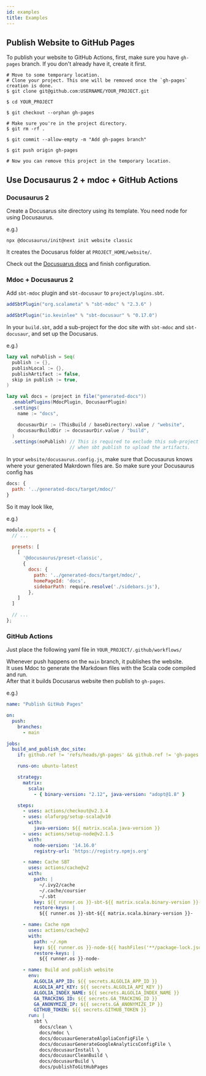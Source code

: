 ```yaml
---
id: examples
title: Examples
---
```

## Publish Website to GitHub Pages
To publish your website to GitHub Actions, first, make sure you have `gh-pages` branch.
If you don't already have it, create it first.

```shell
# Move to some temporary location.
# Clone your project. This one will be removed once the `gh-pages` creation is done.
$ git clone git@github.com:USERNAME/YOUR_PROJECT.git

$ cd YOUR_PROJECT

$ git checkout --orphan gh-pages

# Make sure you're in the project directory.
$ git rm -rf .

$ git commit --allow-empty -m "Add gh-pages branch"

$ git push origin gh-pages

# Now you can remove this project in the temporary location.
```

## Use Docusaurus 2 + mdoc + GitHub Actions

### Docusaurus 2
Create a Docusarus site directory using its template. You need node for using Docusaurus.

e.g.)
```shell
npx @docusaurus/init@next init website classic 
``` 
It creates the Docusarus folder at `PROJECT_HOME/website/`.

Check out the [Docusuarus docs](https://v2.docusaurus.io/docs/) and finish configuration.

### Mdoc + Docusaurus 2
Add `sbt-mdoc` plugin and `sbt-docusaur` to `project/plugins.sbt`. 

```scala title="project/plugins.sbt"
addSbtPlugin("org.scalameta" % "sbt-mdoc" % "2.3.6" )

addSbtPlugin("io.kevinlee" % "sbt-docusaur" % "0.17.0")
```

In your `build.sbt`, add a sub-project for the doc site with `sbt-mdoc` and `sbt-docusaur`, and set up the Docusarus.

e.g.)
```scala title="build.sbt"
lazy val noPublish = Seq(
  publish := {},
  publishLocal := {},
  publishArtifact := false,
  skip in publish := true,
)

lazy val docs = (project in file("generated-docs"))
  .enablePlugins(MdocPlugin, DocusaurPlugin)
  .settings(
    name := "docs",

    docusaurDir := (ThisBuild / baseDirectory).value / "website",
    docusaurBuildDir := docusaurDir.value / "build",
  )
  .settings(noPublish) // This is required to exclude this sub-project
                       // when sbt publish to upload the artifacts.

```

In your `website/docusaurus.config.js`, make sure that Docusaurus knows where your generated Makrdown files are.
So make sure your Docusaurus config has
```javascript
docs: {
  path: '../generated-docs/target/mdoc/'
}
```

So it may look like,

e.g.)
```javascript title="website/docusaurus.config.js"
module.exports = {
  // ...

  presets: [
    [
      '@docusaurus/preset-classic',
      {
        docs: {
          path: '../generated-docs/target/mdoc/',
          homePageId: 'docs',
          sidebarPath: require.resolve('./sidebars.js'),
        },
    ]
  ]

  // ...
};
```

### GitHub Actions
Just place the following yaml file in `YOUR_PROJECT/.github/workflows/`

Whenever push happens on the `main` branch, it publishes the website. <br />
It uses Mdoc to generate the Markdown files with the Scala code compiled and run.<br />
After that it builds Docusarus website then publish to `gh-pages`.

e.g.)

```yaml title=".github/workflows/publish-github-pages.yml"
name: "Publish GitHub Pages"

on:
  push:
    branches:
      - main

jobs:
  build_and_publish_doc_site:
    if: github.ref != 'refs/heads/gh-pages' && github.ref != 'gh-pages'

    runs-on: ubuntu-latest

    strategy:
      matrix:
        scala:
          - { binary-version: "2.12", java-version: "adopt@1.8" }

    steps:
      - uses: actions/checkout@v2.3.4
      - uses: olafurpg/setup-scala@v10
        with:
          java-version: ${{ matrix.scala.java-version }}
      - uses: actions/setup-node@v2.1.5
        with:
          node-version: '14.16.0'
          registry-url: 'https://registry.npmjs.org'

      - name: Cache SBT
        uses: actions/cache@v2
        with:
          path: |
            ~/.ivy2/cache
            ~/.cache/coursier
            ~/.sbt
          key: ${{ runner.os }}-sbt-${{ matrix.scala.binary-version }}-${{ hashFiles('**/*.sbt') }}
          restore-keys: |
            ${{ runner.os }}-sbt-${{ matrix.scala.binary-version }}-

      - name: Cache npm
        uses: actions/cache@v2
        with:
          path: ~/.npm
          key: ${{ runner.os }}-node-${{ hashFiles('**/package-lock.json') }}
          restore-keys: |
            ${{ runner.os }}-node-

      - name: Build and publish website
        env:
          ALGOLIA_APP_ID: ${{ secrets.ALGOLIA_APP_ID }}
          ALGOLIA_API_KEY: ${{ secrets.ALGOLIA_API_KEY }}
          ALGOLIA_INDEX_NAME: ${{ secrets.ALGOLIA_INDEX_NAME }}
          GA_TRACKING_ID: ${{ secrets.GA_TRACKING_ID }}
          GA_ANONYMIZE_IP: ${{ secrets.GA_ANONYMIZE_IP }}
          GITHUB_TOKEN: ${{ secrets.GITHUB_TOKEN }}
        run: |
          sbt \
            docs/clean \
            docs/mdoc \
            docs/docusaurGenerateAlgoliaConfigFile \
            docs/docusaurGenerateGoogleAnalyticsConfigFile \
            docs/docusaurInstall \
            docs/docusaurCleanBuild \
            docs/docusaurBuild \
            docs/publishToGitHubPages
```
